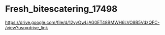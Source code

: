 # Fresh_bitescatering_17498
https://drive.google.com/file/d/12vyOwLjAG0ET48BMWH6LVO8B5VdzQFC-/view?usp=drive_link
